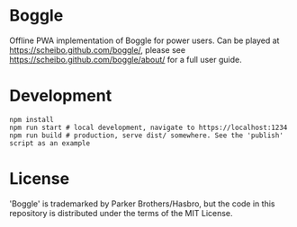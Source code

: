 # Boggle

Offline PWA implementation of Boggle for power users. Can be played at
https://scheibo.github.com/boggle/, please see
https://scheibo.github.com/boggle/about/ for a full user guide.

# Development

```
npm install
npm run start # local development, navigate to https://localhost:1234
npm run build # production, serve dist/ somewhere. See the 'publish' script as an example
```

# License

'Boggle' is trademarked by Parker Brothers/Hasbro, but the code in this
repository is distributed under the terms of the MIT License.
